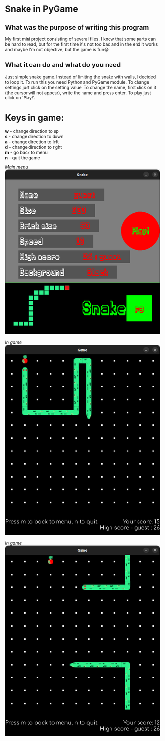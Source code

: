 # Snake in PyGame

## What was the purpose of writing this program
My first mini project consisting of several files. I know that some parts can be hard to read, but for the first time it's not too bad and in the end it works and maybe I'm not objective, but the game is fun😁

## What it can do and what do you need
Just simple snake game. Instead of limiting the snake with walls, I decided to loop it. To run this you need Python and PyGame module. To change settings just click on the setting value. To change the name, first click on it (the cursor will not appear), write the name and press enter. To play just click on 'Play!'.
# Keys in game:
**w** - change direction to up \
**s** - change direction to down \
**a** - change direction to left \
**d** - change direction to right \
**m** - go back to menu \
**n** - quit the game 

_Main menu_ \
![Main menu](./screenshots/screen1.png)

_In game_ \
![In game](./screenshots/screen2.png)

_In game_ \
![In game](./screenshots/screen3.png)
